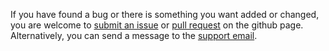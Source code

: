 If you have found a bug or there is something you want added or changed, you are welcome to [submit an issue](https://github.com/Syomus/ProceduralToolkit/issues) or [pull request](https://github.com/Syomus/ProceduralToolkit/pulls) on the github page. Alternatively, you can send a message to the [support email](mailto:proceduraltoolkit@syomus.com).
